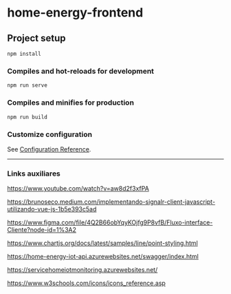 # home-energy-frontend

## Project setup
```
npm install
```

### Compiles and hot-reloads for development
```
npm run serve
```

### Compiles and minifies for production
```
npm run build
```

### Customize configuration
See [Configuration Reference](https://cli.vuejs.org/config/).

<hr/>

### Links auxiliares

https://www.youtube.com/watch?v=aw8d2f3xfPA

https://brunoseco.medium.com/implementando-signalr-client-javascript-utilizando-vue-js-1b5e393c5ad

https://www.figma.com/file/4Q2B66obYqyKOjfg9P8vfB/Fluxo-interface-Cliente?node-id=1%3A2

https://www.chartjs.org/docs/latest/samples/line/point-styling.html

https://home-energy-iot-api.azurewebsites.net/swagger/index.html

https://servicehomeiotmonitoring.azurewebsites.net/

https://www.w3schools.com/icons/icons_reference.asp